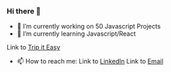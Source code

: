 ### Hi there 👋

- 🔭 I’m currently working on 50 Javascript Projects
- 🌱 I’m currently learning Javascript/React

Link to [Trip it Easy](https://tripiteasy.herokuapp.com/)

- 📫 How to reach me:
 Link to [LinkedIn](https://www.linkedin.com/in/mo-ar/)
 Link to [Email](791600ali@gmail.com)

<!--
**ALLEE9120/ALLEE9120** is a ✨ _special_ ✨ repository because its `README.md` (this file) appears on your GitHub profile.

Here are some ideas to get you started:

- 🔭 I’m currently working on ...
- 🌱 I’m currently learning ...
- 👯 I’m looking to collaborate on ...
- 🤔 I’m looking for help with ...
- 💬 Ask me about ...
- 📫 How to reach me: ...
- 😄 Pronouns: ...
- ⚡ Fun fact: ...
-->
